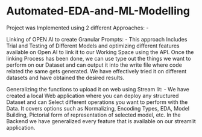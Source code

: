 # Automated-EDA-and-ML-Modelling

Project was Implemented using 2 different Approaches: -

Linking of OPEN AI to create Granular Prompts: - This approach Includes Trial and Testing of Different Models and optimizing different features available on Open AI to link it to our Working Space using the API. Once the linking Process has been done, we can use type out the things we want to perform on our Dataset and can output it into the write file where code related the same gets generated. We have effectively tried it on different datasets and have obtained the desired results.

Generalizing the functions to upload it on web using Stream lit: - We have created a local Web application where you can deploy any structured Dataset and can Select different operations you want to perform with the Data. It covers options such as Normalizing, Encoding Types, EDA, Model Building, Pictorial form of representation of selected model, etc. In the Backend we have  generalized every feature that is available on our streamlit application.
